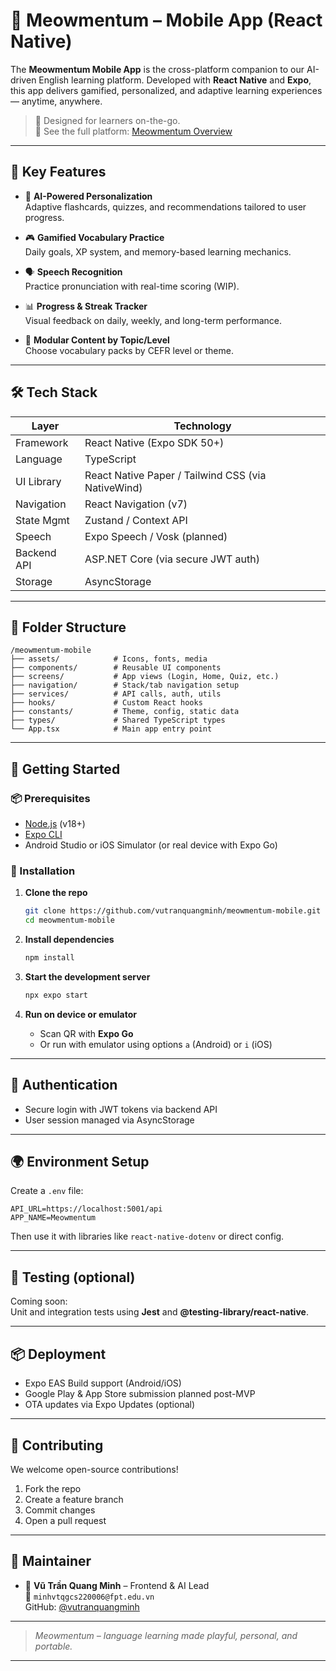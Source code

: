 # 🐾 Meowmentum – Mobile App (React Native)

The **Meowmentum Mobile App** is the cross-platform companion to our AI-driven English learning platform. Developed with **React Native** and **Expo**, this app delivers gamified, personalized, and adaptive learning experiences — anytime, anywhere.

> 📱 Designed for learners on-the-go.  
> 🔗 See the full platform: [Meowmentum Overview](https://github.com/vutranquangminh/meowmentum)

---

## 🌟 Key Features

- 🧠 **AI-Powered Personalization**  
  Adaptive flashcards, quizzes, and recommendations tailored to user progress.

- 🎮 **Gamified Vocabulary Practice**  
  Daily goals, XP system, and memory-based learning mechanics.

- 🗣️ **Speech Recognition**  
  Practice pronunciation with real-time scoring (WIP).

- 📊 **Progress & Streak Tracker**  
  Visual feedback on daily, weekly, and long-term performance.

- 📂 **Modular Content by Topic/Level**  
  Choose vocabulary packs by CEFR level or theme.

---

## 🛠️ Tech Stack

| Layer         | Technology                       |
|---------------|-----------------------------------|
| Framework     | React Native (Expo SDK 50+)       |
| Language      | TypeScript                        |
| UI Library    | React Native Paper / Tailwind CSS (via NativeWind) |
| Navigation    | React Navigation (v7)             |
| State Mgmt    | Zustand / Context API             |
| Speech        | Expo Speech / Vosk (planned)      |
| Backend API   | ASP.NET Core (via secure JWT auth)|
| Storage       | AsyncStorage                      |

---

## 📁 Folder Structure

```
/meowmentum-mobile
├── assets/            # Icons, fonts, media
├── components/        # Reusable UI components
├── screens/           # App views (Login, Home, Quiz, etc.)
├── navigation/        # Stack/tab navigation setup
├── services/          # API calls, auth, utils
├── hooks/             # Custom React hooks
├── constants/         # Theme, config, static data
├── types/             # Shared TypeScript types
└── App.tsx            # Main app entry point
```

---

## 🚀 Getting Started

### 📦 Prerequisites

- [Node.js](https://nodejs.org/en/) (v18+)
- [Expo CLI](https://docs.expo.dev/get-started/installation/)
- Android Studio or iOS Simulator (or real device with Expo Go)

### 🔧 Installation

1. **Clone the repo**

   ```bash
   git clone https://github.com/vutranquangminh/meowmentum-mobile.git
   cd meowmentum-mobile
   ```

2. **Install dependencies**

   ```bash
   npm install
   ```

3. **Start the development server**

   ```bash
   npx expo start
   ```

4. **Run on device or emulator**
   - Scan QR with **Expo Go**
   - Or run with emulator using options `a` (Android) or `i` (iOS)

---

## 🔐 Authentication

- Secure login with JWT tokens via backend API
- User session managed via AsyncStorage

---

## 🌍 Environment Setup

Create a `.env` file:

```env
API_URL=https://localhost:5001/api
APP_NAME=Meowmentum
```

Then use it with libraries like `react-native-dotenv` or direct config.

---

## 🧪 Testing (optional)

Coming soon:  
Unit and integration tests using **Jest** and **@testing-library/react-native**.

---

## 📦 Deployment

- Expo EAS Build support (Android/iOS)
- Google Play & App Store submission planned post-MVP
- OTA updates via Expo Updates (optional)

---

## 🤝 Contributing

We welcome open-source contributions!

1. Fork the repo
2. Create a feature branch
3. Commit changes
4. Open a pull request

---

## 👥 Maintainer

- 👤 **Vũ Trần Quang Minh** – Frontend & AI Lead  
  📧 `minhvtqgcs220006@fpt.edu.vn`  
  GitHub: [@vutranquangminh](https://github.com/vutranquangminh)

---

> *Meowmentum – language learning made playful, personal, and portable.*

---